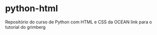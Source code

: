 # python-html

Repositório do curso de Python com HTML e CSS da OCEAN
link para o tutorial do grimberg
